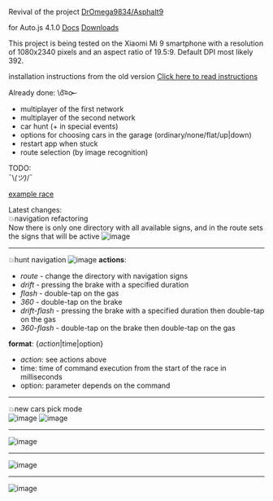 Revival of the project <a href = "https://github.com/DrOmega9834/Asphalt9" target = "_blank">DrOmega9834\/Asphalt9</a>

for Auto.js 4.1.0 <a href = "https://easydoc.xyz/doc/25791054/uw2FUUiw/3bEzXb4y" target = "_blank">Docs</a> <a href = "https://download.csdn.net/tagalbum/1611" target = "_blank">Downloads</a>

This project is being tested on the Xiaomi Mi 9 smartphone with a resolution of 1080x2340 pixels and an aspect ratio of 19.5:9.
Default DPI most likely 392.

installation instructions from the old version <a href = "./readme/README_EN.md" target = "_blank">Click here to read instructions</a>

Already done: \ō͡≡o˞̶
- multiplayer of the first network
- multiplayer of the second network
- car hunt (+ in special events)
- options for choosing cars in the garage (ordinary/none/flat/up|down)
- restart app when stuck
- route selection (by image recognition)

TODO:  
 ¯\\_(ツ)_/¯  

[example race](https://www.youtube.com/watch?v=yx-xXiE0fXM)

Latest changes:  
💥navigation refactoring  
Now there is only one directory with all available signs, and in the route sets the signs that will be active 
![image](https://user-images.githubusercontent.com/25618671/155859563-d037c338-ab37-4b02-b7d9-538b89ae2d80.png)

<hr>

💥hunt navigation
![image](https://user-images.githubusercontent.com/25618671/152245137-fd79636b-e7fa-4f84-ab56-c99c3053e8ce.png)
__actions__:
- *route* - change the directory with navigation signs  
- *drift* - pressing the brake with a specified duration  
- *flash* - double-tap on the gas  
- *360* - double-tap on the brake  
- *drift-flash* - pressing the brake with a specified duration then double-tap on the gas  
- *360-flash* - double-tap on the brake then double-tap on the gas  

__format__: {*action*|time|option}  
- *action*: see actions above
- time: time of command execution from the start of the race in milliseconds
- option: parameter depends on the command  

<hr>

💥new cars pick mode  
![image](https://user-images.githubusercontent.com/25618671/152342720-a816db41-a0f2-40df-8c9a-901c545c12b8.png)
![image](https://user-images.githubusercontent.com/25618671/152342782-00fbbcbd-e1af-4035-8e93-5ba5959a7a1e.png)

<hr>

![image](https://user-images.githubusercontent.com/25618671/152342822-e86691f0-fb55-4318-9b84-de350041a7cb.png)

<hr>

![image](https://user-images.githubusercontent.com/25618671/152342856-3384f3e0-eaaf-40eb-a486-71d95a6d84cc.png)

<hr>

![image](https://user-images.githubusercontent.com/25618671/152342891-4ee37d45-b6a7-4d23-b15a-6b3c15208c96.png)
